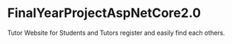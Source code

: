 # FinalYearProjectAspNetCore2.0
Tutor Website for Students and Tutors register and easily find each others.
